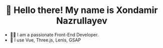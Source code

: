 <h1 align='center'>👋 Hello there! My name is Xondamir Nazrullayev</h1>
<ul>
  <li>
    🧑‍💻 I am a passionate Front-End Developer.
  </li>
  <li>
    🔮 I use Vue, Three.js, Lenis, GSAP
  </li>
</ul>



